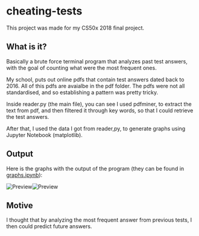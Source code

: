 # cheating-tests
This project was made for my CS50x 2018 final project.

## What is it?
Basically a brute force terminal program that analyzes past test answers, with the goal of counting what were the most frequent ones.

My school, puts out online pdfs that contain test answers dated back to 2016. All of this pdfs are avaialbe in the pdf folder. The pdfs were not all standardised, and so establishing a pattern was pretty tricky.

Inside reader.py (the main file), you can see I used pdfminer, to extract the text from pdf, and then filtered it through key words, so that I could retrieve the test answers.

After that, I used the data I got from reader,py, to generate graphs using Jupyter Notebook (matplotlib).

## Output
Here is the graphs with the output of the program (they can be found in [graphs.ipynb](https://github.com/PzanettiD/cheating-tests/blob/master/graphs.ipynb)):

![Preview](https://i.imgur.com/Nk2p7aA.png)![Preview](https://i.imgur.com/clLx5cO.png)


## Motive

I thought that by analyzing the most frequent answer from previous tests, I then could predict future answers. 
